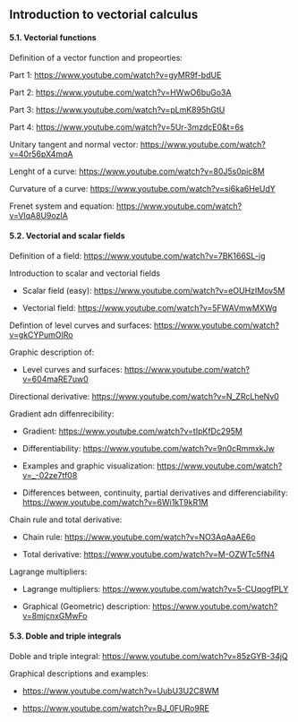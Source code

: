 ## Introduction to vectorial calculus


#### 5.1. Vectorial functions

Definition of a vector function and propeorties:

Part 1: https://www.youtube.com/watch?v=gyMR9f-bdUE

Part 2: https://www.youtube.com/watch?v=HWwO6buGo3A

Part 3: https://www.youtube.com/watch?v=pLmK895hGtU

Part 4: https://www.youtube.com/watch?v=5Ur-3mzdcE0&t=6s

Unitary tangent and normal vector: https://www.youtube.com/watch?v=40r56pX4mqA

Lenght of a curve: https://www.youtube.com/watch?v=80J5s0pic8M

Curvature of a curve: https://www.youtube.com/watch?v=si6ka6HeUdY

Frenet system and equation: https://www.youtube.com/watch?v=VIqA8U9ozIA

#### 5.2. Vectorial and scalar fields

Definition of a field: https://www.youtube.com/watch?v=7BK166SL-ig

Introduction to scalar and vectorial fields

  * Scalar field (easy): https://www.youtube.com/watch?v=eOUHzIMov5M
  
  * Vectorial field: https://www.youtube.com/watch?v=5FWAVmwMXWg

Defintion of level curves and surfaces: https://www.youtube.com/watch?v=gkCYPumOIRo

Graphic description of:

  * Level curves and surfaces: https://www.youtube.com/watch?v=604maRE7uw0

Directional derivative: https://www.youtube.com/watch?v=N_ZRcLheNv0

Gradient adn diffenrecibility:

  * Gradient: https://www.youtube.com/watch?v=tIpKfDc295M
  
  * Differentiability: https://www.youtube.com/watch?v=9n0cRmmxkJw
  
  * Examples and graphic visualization: https://www.youtube.com/watch?v=_-02ze7tf08
  
  * Differences between, continuity, partial derivatives and differenciability: https://www.youtube.com/watch?v=6Wi1kT9kR1M

Chain rule and total derivative:

  * Chain rule: https://www.youtube.com/watch?v=NO3AqAaAE6o
  
  * Total derivative: https://www.youtube.com/watch?v=M-OZWTc5fN4

Lagrange multipliers:

  * Lagrange multipliers: https://www.youtube.com/watch?v=5-CUqogfPLY
  
  * Graphical (Geometric) description: https://www.youtube.com/watch?v=8mjcnxGMwFo

#### 5.3. Doble and triple integrals

Doble and triple integral: https://www.youtube.com/watch?v=85zGYB-34jQ

Graphical descriptions and examples: 

  * https://www.youtube.com/watch?v=UubU3U2C8WM
  
  * https://www.youtube.com/watch?v=BJ_0FURo9RE
